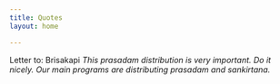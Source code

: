 ```yaml
---
title: Quotes
layout: home

---
```

Letter to: Brisakapi
*This prasadam distribution is very important. Do it nicely. Our main programs are distributing prasadam and sankirtana.*